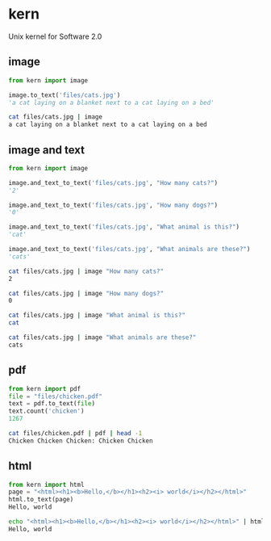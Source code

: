 # kern

Unix kernel for Software 2.0

## image

```python
from kern import image

image.to_text('files/cats.jpg')
'a cat laying on a blanket next to a cat laying on a bed'
```

```bash
cat files/cats.jpg | image
a cat laying on a blanket next to a cat laying on a bed
```

## image and text

```python
from kern import image

image.and_text_to_text('files/cats.jpg', "How many cats?")
'2'

image.and_text_to_text('files/cats.jpg', "How many dogs?")
'0'

image.and_text_to_text('files/cats.jpg', "What animal is this?")
'cat'

image.and_text_to_text('files/cats.jpg', "What animals are these?")
'cats'
```

```bash
cat files/cats.jpg | image "How many cats?"
2

cat files/cats.jpg | image "How many dogs?"
0

cat files/cats.jpg | image "What animal is this?"
cat

cat files/cats.jpg | image "What animals are these?"
cats
```

## pdf

```python
from kern import pdf
file = "files/chicken.pdf"
text = pdf.to_text(file)
text.count('chicken')
1267
```

```bash
cat files/chicken.pdf | pdf | head -1
Chicken Chicken Chicken: Chicken Chicken
```

## html

```python
from kern import html
page = "<html><h1><b>Hello,</b></h1><h2><i> world</i></h2></html>"
html.to_text(page)
Hello, world
```

```bash
echo "<html><h1><b>Hello,</b></h1><h2><i> world</i></h2></html>" | html
Hello, world
```
